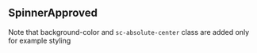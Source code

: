 <h2>Spinner<span class="status approved">Approved</span></h2>

Note that background-color and `sc-absolute-center` class are added only for example styling
<style>
#spinner .sample{
     background-color: #808080;
}
</style>
